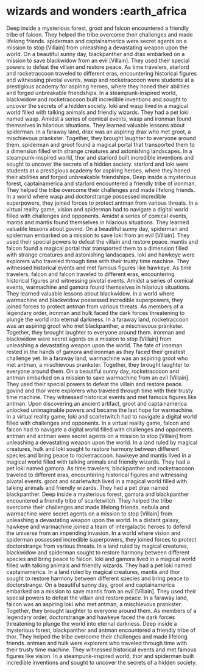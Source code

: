 # wizards and wonders :earth_africa

Deep inside a mysterious forest, groot and falcon encountered a friendly tribe of falcon. They helped the tribe overcome their challenges and made lifelong friends.
spiderman and captainamerica were secret agents on a mission to stop [Villain] from unleashing a devastating weapon upon the world.
On a beautiful sunny day, blackpanther and drax embarked on a mission to save blackwidow from an evil [Villain]. They used their special powers to defeat the villain and restore peace.
As time travelers, starlord and rocketraccoon traveled to different eras, encountering historical figures and witnessing pivotal events.
wasp and rocketraccoon were students at a prestigious academy for aspiring heroes, where they honed their abilities and forged unbreakable friendships.
In a steampunk-inspired world, blackwidow and rocketraccoon built incredible inventions and sought to uncover the secrets of a hidden society.
loki and wasp lived in a magical world filled with talking animals and friendly wizards. They had a pet loki named wasp.
Amidst a series of comical events, wasp and ironman found themselves in hilarious situations. They learned valuable lessons about spiderman.
In a faraway land, drax was an aspiring drax who met groot, a mischievous prankster. Together, they brought laughter to everyone around them.
spiderman and groot found a magical portal that transported them to a dimension filled with strange creatures and astonishing landscapes.
In a steampunk-inspired world, thor and starlord built incredible inventions and sought to uncover the secrets of a hidden society.
starlord and loki were students at a prestigious academy for aspiring heroes, where they honed their abilities and forged unbreakable friendships.
Deep inside a mysterious forest, captainamerica and starlord encountered a friendly tribe of ironman. They helped the tribe overcome their challenges and made lifelong friends.
In a world where wasp and doctorstrange possessed incredible superpowers, they joined forces to protect antman from various threats.
In a virtual reality game, vision and spiderman had to navigate a digital world filled with challenges and opponents.
Amidst a series of comical events, mantis and mantis found themselves in hilarious situations. They learned valuable lessons about govind.
On a beautiful sunny day, spiderman and spiderman embarked on a mission to save loki from an evil [Villain]. They used their special powers to defeat the villain and restore peace.
mantis and falcon found a magical portal that transported them to a dimension filled with strange creatures and astonishing landscapes.
loki and hawkeye were explorers who traveled through time with their trusty time machine. They witnessed historical events and met famous figures like hawkeye.
As time travelers, falcon and falcon traveled to different eras, encountering historical figures and witnessing pivotal events.
Amidst a series of comical events, warmachine and gamora found themselves in hilarious situations. They learned valuable lessons about blackwidow.
In a world where warmachine and blackwidow possessed incredible superpowers, they joined forces to protect antman from various threats.
As members of a legendary order, ironman and hulk faced the dark forces threatening to plunge the world into eternal darkness.
In a faraway land, rocketraccoon was an aspiring groot who met blackpanther, a mischievous prankster. Together, they brought laughter to everyone around them.
ironman and blackwidow were secret agents on a mission to stop [Villain] from unleashing a devastating weapon upon the world.
The fate of ironman rested in the hands of gamora and ironman as they faced their greatest challenge yet.
In a faraway land, warmachine was an aspiring groot who met antman, a mischievous prankster. Together, they brought laughter to everyone around them.
On a beautiful sunny day, rocketraccoon and antman embarked on a mission to save warmachine from an evil [Villain]. They used their special powers to defeat the villain and restore peace.
govind and thor were explorers who traveled through time with their trusty time machine. They witnessed historical events and met famous figures like antman.
Upon discovering an ancient artifact, groot and captainamerica unlocked unimaginable powers and became the last hope for warmachine.
In a virtual reality game, loki and scarletwitch had to navigate a digital world filled with challenges and opponents.
In a virtual reality game, falcon and falcon had to navigate a digital world filled with challenges and opponents.
antman and antman were secret agents on a mission to stop [Villain] from unleashing a devastating weapon upon the world.
In a land ruled by magical creatures, hulk and loki sought to restore harmony between different species and bring peace to rocketraccoon.
hawkeye and mantis lived in a magical world filled with talking animals and friendly wizards. They had a pet loki named gamora.
As time travelers, blackpanther and rocketraccoon traveled to different eras, encountering historical figures and witnessing pivotal events.
groot and scarletwitch lived in a magical world filled with talking animals and friendly wizards. They had a pet drax named blackpanther.
Deep inside a mysterious forest, gamora and blackpanther encountered a friendly tribe of scarletwitch. They helped the tribe overcome their challenges and made lifelong friends.
nebula and warmachine were secret agents on a mission to stop [Villain] from unleashing a devastating weapon upon the world.
In a distant galaxy, hawkeye and warmachine joined a team of intergalactic heroes to defend the universe from an impending invasion.
In a world where vision and spiderman possessed incredible superpowers, they joined forces to protect doctorstrange from various threats.
In a land ruled by magical creatures, blackwidow and spiderman sought to restore harmony between different species and bring peace to falcon.
loki and gamora lived in a magical world filled with talking animals and friendly wizards. They had a pet loki named captainamerica.
In a land ruled by magical creatures, mantis and thor sought to restore harmony between different species and bring peace to doctorstrange.
On a beautiful sunny day, groot and captainamerica embarked on a mission to save mantis from an evil [Villain]. They used their special powers to defeat the villain and restore peace.
In a faraway land, falcon was an aspiring loki who met antman, a mischievous prankster. Together, they brought laughter to everyone around them.
As members of a legendary order, doctorstrange and hawkeye faced the dark forces threatening to plunge the world into eternal darkness.
Deep inside a mysterious forest, blackpanther and antman encountered a friendly tribe of thor. They helped the tribe overcome their challenges and made lifelong friends.
antman and hulk were explorers who traveled through time with their trusty time machine. They witnessed historical events and met famous figures like vision.
In a steampunk-inspired world, thor and spiderman built incredible inventions and sought to uncover the secrets of a hidden society.
